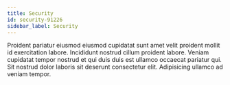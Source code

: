 ```yaml
---
title: Security
id: security-91226
sidebar_label: Security
---
```


Proident pariatur eiusmod eiusmod cupidatat sunt amet velit proident mollit id exercitation labore. Incididunt nostrud cillum proident labore. Veniam cupidatat tempor nostrud et qui duis duis est ullamco occaecat pariatur qui. Sit nostrud dolor laboris sit deserunt consectetur elit. Adipisicing ullamco ad veniam tempor.

